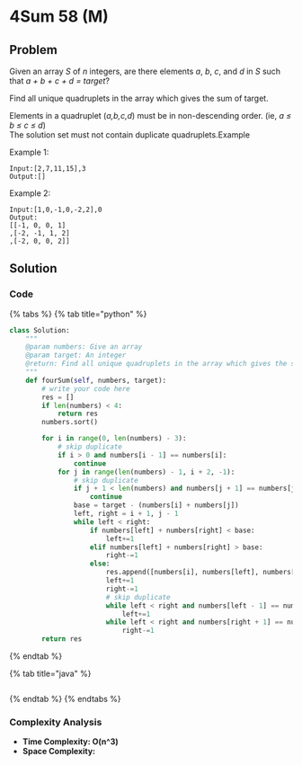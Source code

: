 # 4Sum 58 \(M\)

## Problem

Given an array _S_ of _n_ integers, are there elements _a_, _b_, _c_, and _d_ in _S_ such that _a + b + c + d = target_?

Find all unique quadruplets in the array which gives the sum of target.

Elements in a quadruplet \(_a,b,c,d_\) must be in non-descending order. \(ie, _a ≤ b ≤ c ≤ d_\)  
The solution set must not contain duplicate quadruplets.Example

Example 1:

```text
Input:[2,7,11,15],3
Output:[]

```

Example 2:

```text
Input:[1,0,-1,0,-2,2],0
Output:
[[-1, 0, 0, 1]
,[-2, -1, 1, 2]
,[-2, 0, 0, 2]]
```

## Solution



### Code

{% tabs %}
{% tab title="python" %}
```python
class Solution:
    """
    @param numbers: Give an array
    @param target: An integer
    @return: Find all unique quadruplets in the array which gives the sum of zero
    """
    def fourSum(self, numbers, target):
        # write your code here
        res = []
        if len(numbers) < 4:
            return res
        numbers.sort()

        for i in range(0, len(numbers) - 3):
            # skip duplicate
            if i > 0 and numbers[i - 1] == numbers[i]:
                continue
            for j in range(len(numbers) - 1, i + 2, -1):
                # skip duplicate
                if j + 1 < len(numbers) and numbers[j + 1] == numbers[j]:
                    continue
                base = target - (numbers[i] + numbers[j])
                left, right = i + 1, j - 1
                while left < right:
                    if numbers[left] + numbers[right] < base:
                        left+=1
                    elif numbers[left] + numbers[right] > base:
                        right-=1
                    else:
                        res.append([numbers[i], numbers[left], numbers[right], numbers[j]])
                        left+=1
                        right-=1
                        # skip duplicate
                        while left < right and numbers[left - 1] == numbers[left]:
                            left+=1
                        while left < right and numbers[right + 1] == numbers[right]:
                            right-=1
        return res

```
{% endtab %}

{% tab title="java" %}
```

```
{% endtab %}
{% endtabs %}

### Complexity Analysis

* **Time Complexity: O\(n^3\)**
* **Space Complexity:**

